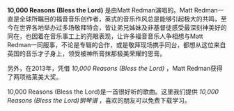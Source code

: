 

**10,000 Reasons (Bless the Lord)** 是由Matt Redman演唱的。Matt
Redman一直是全球所瞩目的福音音乐创作者，英式的音乐作风总是能够引起极大的共鸣，至今在世界各地举办过多场敬拜特会，皆让弟兄姊妹及非基督徒感受最深刻神美好的同在，也因着在音乐事工上的亮眼表现，让许多福音音乐人争相想与Matt
Redman一同服事，不论是专辑的合作，或是敬拜现场携手同台，都想从这位来自英国的音乐才子身上，领受被神所膏抹那极美荣耀的恩膏。

另外，在2013年，凭借 _10,000 Reasons (Bless the Lord)_ ，Matt Redman获得了两项格莱美大奖。

10,000 Reasons (Bless the Lord)是一首很好听的歌曲。这里我们提供 _10,000 Reasons (Bless the
Lord)钢琴谱_ ，喜欢的朋友可以免费下载学习。

